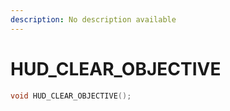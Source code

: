 ```yaml
---
description: No description available 
---
```


# HUD_CLEAR_OBJECTIVE

```cpp
void HUD_CLEAR_OBJECTIVE();
```